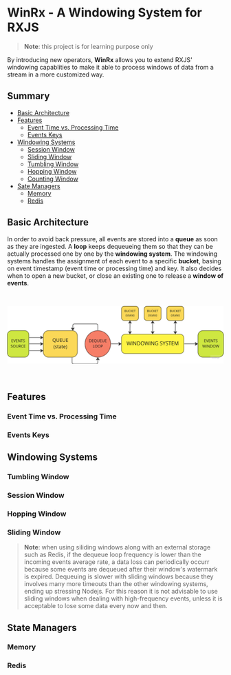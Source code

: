 # WinRx - A Windowing System for RXJS

> **Note**: this project is for learning purpose only

By introducing new operators, **WinRx** allows you to extend RXJS' windowing
capablities to make it able to process windows of data from a stream in a more
customized way.

## Summary

- [Basic Architecture](#basic-architecture)
- [Features](#features)
  - [Event Time vs. Processing Time](#event-time-vs-processing-time)
  - [Events Keys](#events-keys)
- [Windowing Systems](#windowing-systems)
  - [Session Window](#session-window)
  - [Sliding Window](#sliding-window)
  - [Tumbling Window](#tumbling-window)
  - [Hopping Window](#hopping-window)
  - [Counting Window](#counting-window)
- [Sate Managers](#state-managers)
  - [Memory](#memory)
  - [Redis](#redis)

## Basic Architecture

In order to avoid back pressure, all events are stored into a **queue** as soon
as they are ingested. A **loop** keeps dequeueing them so that they can be
actually processed one by one by the **windowing system**. The windowing systems
handles the assignment of each event to a specific **bucket**, basing on event
timestamp (event time or processing time) and key. It also decides when to open
a new bucket, or close an existing one to release a **window of events**.

<br>

![schema](./winrx.png)

<br>

## Features

### Event Time vs. Processing Time

### Events Keys

## Windowing Systems

### Tumbling Window

### Session Window

### Hopping Window

### Sliding Window

> **Note**: when using siliding windows along with an external storage such as
> Redis, if the dequeue loop frequency is lower than the incoming events average
> rate, a data loss can periodically occurr because some events are dequeued
> after their window's watermark is expired. Dequeuing is slower with sliding
> windows because they involves many more timeouts than the other windowing
> systems, ending up stressing Nodejs. For this reason it is not advisable to
> use sliding windows when dealing with high-frequency events, unless it is
> acceptable to lose some data every now and then.

## State Managers

### Memory

### Redis
